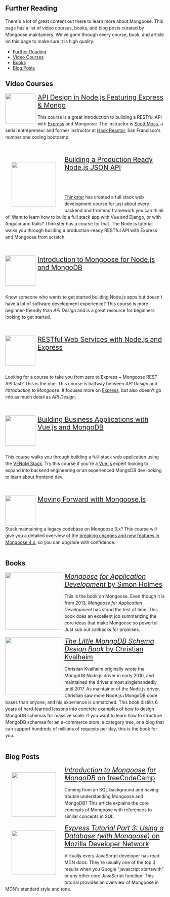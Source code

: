 ## Further Reading

<style>
  img { width: auto; }

  .pluralsight-link {
    float: left;
    margin-right: 0.5em;
  }

  .pluralsight-title {
    font-size: 1.5em;
  }

  p {
    line-height: 1.5em;
  }
</style>

There's a lot of great content out there to learn more about Mongoose.
This page has a list of video courses, books, and blog posts curated by
Mongoose maintainers. We've gone through every course, book, and article
on this page to make sure it is high quality.

- [Further Reading](#further-reading)
- [Video Courses](#video-courses)
- [Books](#books)
- [Blog Posts](#blog-posts)

## Video Courses

<a href="//pluralsight.pxf.io/c/1321469/432943/7490" class="pluralsight-link">
  <img src="//a.impactradius-go.com/display-ad/7490-432943" border="0" alt="" width="180" height="95"/>
</a>
<img height="0" width="0" src="//pluralsight.pxf.io/i/1321469/432943/7490" style="position:absolute;visibility:hidden;" border="0" />

<a class="pluralsight-title" href="https://pluralsight.pxf.io/c/1321469/424552/7490?u=https%3A%2F%2Fapp.pluralsight.com%2Flibrary%2Fcourses%2Fapi-design-nodejs-express-mongo%2Ftable-of-contents">
  API Design in Node.js Featuring Express & Mongo
</a>

This course is a great introduction to building a RESTful API with [Express](http://expressjs.com/)
and Mongoose. The instructor is [Scott Moss](https://frontendmasters.com/teachers/scott-moss/),
a serial entrepreneur and former instructor at [Hack Reactor](https://www.hackreactor.com/), San Francisco's number one coding bootcamp.

<div style="clear: both"></div>
<br><br>

<a href="https://thinkster.io/tutorials/node-json-api" class="pluralsight-link" style="padding:20px">
  <img src="https://pbs.twimg.com/profile_images/819400302864412676/6x2g2XtJ_400x400.jpg" border="0" alt="" style="width: 140px" />
</a>
  
<a class="pluralsight-title" href="https://thinkster.io/tutorials/node-json-api">
  Building a Production Ready Node.js JSON API
</a>

<br><br>

[Thinkster](https://thinkster.io/) has created a full stack web
development course for just about every backend and frontend framework
you can think of. Want to learn how to build a full stack app with Vue
and Django, or with Angular and Rails? Thinkster has a course for that.
The Node.js tutorial walks you through building a production-ready
RESTful API with Express and Mongoose from scratch.

<div style="clear: both"></div>
<br><br>

<a href="//pluralsight.pxf.io/c/1321469/432943/7490" class="pluralsight-link">
  <img src="//a.impactradius-go.com/display-ad/7490-432943" border="0" alt="" width="180" height="95"/>
</a>
<img height="0" width="0" src="//pluralsight.pxf.io/i/1321469/432943/7490" style="position:absolute;visibility:hidden;" border="0" />

<a class="pluralsight-title" href="https://pluralsight.pxf.io/c/1321469/424552/7490?u=https%3A%2F%2Fapp.pluralsight.com%2Flibrary%2Fcourses%2Fmongoose-for-nodejs-mongodb%2Ftable-of-contents">
  Introduction to Mongoose for Node.js and MongoDB
</a>

<br><br>

Know someone who wants to get started building Node.js apps but doesn't have
a lot of software development experience?
This course is more beginner-friendly than _API Design_ and is a great
resource for beginners looking to get started.

<div style="clear: both"></div>
<br><br>

<a href="//pluralsight.pxf.io/c/1321469/432943/7490" class="pluralsight-link">
  <img src="//a.impactradius-go.com/display-ad/7490-432943" border="0" alt="" width="180" height="95"/>
</a>
<img height="0" width="0" src="//pluralsight.pxf.io/i/1321469/432943/7490" style="position:absolute;visibility:hidden;" border="0" />

<a class="pluralsight-title" href="https://pluralsight.pxf.io/c/1321469/424552/7490?u=https%3A%2F%2Fapp.pluralsight.com%2Flibrary%2Fcourses%2Fnode-js-express-rest-web-services%2Ftable-of-contents">
  RESTful Web Services with Node.js and Express
</a>

<br><br>

Looking for a course to take you from zero to Express + Mongoose
REST API fast? This is the one. This course is halfway
between _API Design_ and _Introduction to Mongoose_. It focuses more on
[Express](http://expressjs.com/), but also doesn't go into as much detail as _API Design_.

<div style="clear: both"></div>
<br><br>

<a href="//pluralsight.pxf.io/c/1321469/432943/7490" class="pluralsight-link">
  <img src="//a.impactradius-go.com/display-ad/7490-432943" border="0" alt="" width="180" height="95"/>
</a>
<img height="0" width="0" src="//pluralsight.pxf.io/i/1321469/432943/7490" style="position:absolute;visibility:hidden;" border="0" />

<a class="pluralsight-title" href="https://pluralsight.pxf.io/c/1321469/424552/7490?u=https%3A%2F%2Fapp.pluralsight.com%2Flibrary%2Fcourses%2Fbuilding-business-applications-vuejs%2Ftable-of-contents">
  Building Business Applications with Vue.js and MongoDB
</a>

<br><br>

This course walks you through building a full-stack web application using
the [VENoM Stack](https://medium.com/@audretschjames/venom-stack-docker-setup-for-local-development-457093761ad1).
Try this course if you're a [Vue.js](https://vuejs.org/) expert looking to
expand into backend engineering or an experienced MongoDB dev looking to
learn about frontend dev.

<div style="clear: both"></div>
<br><br>

<a href="//pluralsight.pxf.io/c/1321469/432943/7490" class="pluralsight-link">
  <img src="//a.impactradius-go.com/display-ad/7490-432943" border="0" alt="" width="180" height="95"/>
</a>
<img height="0" width="0" src="//pluralsight.pxf.io/i/1321469/432943/7490" style="position:absolute;visibility:hidden;" border="0" />

<a class="pluralsight-title" href="https://pluralsight.pxf.io/c/1321469/424552/7490?u=https%3A%2F%2Fapp.pluralsight.com%2Flibrary%2Fcourses%2Fmongoosejs-moving-forward%2Ftable-of-contents">
  Moving Forward with Mongoose.js
</a>

<br><br>

Stuck maintaining a legacy codebase on Mongoose 3.x? This course will
give you a detailed overview of the [breaking changes and new features in Mongoose 4.x](https://github.com/Automattic/mongoose/wiki/4.0-Release-Notes),
so you can upgrade with confidence.

<div style="clear: both"></div>

## Books

<a class="pluralsight-link" href="http://bit.ly/mongoose-book-2013">
  <img src="https://s3.amazonaws.com/codebarbarian-images/mongoose.jpg" style="width: 180px">
</a>

<a class="pluralsight-title" href="http://bit.ly/mongoose-book-2013">
  <i>Mongoose for Application Development</i> by Simon Holmes
</a>

This is the book on Mongoose. Even though it is from 2013,
_Mongoose for Application Development_ has stood the test of time. This
book does an excellent job summarizing the core ideas that make Mongoose so
powerful. Just sub out callbacks for promises.

<div style="clear: both"></div>

<a class="pluralsight-link" href="https://bit.ly/mongodb-schema-design">
  <img src="https://s3.amazonaws.com/codebarbarian-images/schemadesign.jpg" style="width: 180px">
</a>

<a class="pluralsight-title" href="https://bit.ly/mongodb-schema-design">
  <i>The Little MongoDB Schema Design Book</i> by Christian Kvalheim
</a>

Christian Kvalheim originally wrote the MongoDB Node.js driver in early 2010,
and maintained the driver almost singlehandedly until 2017. As maintainer
of the Node.js driver, Christian saw more Node.js+MongoDB code bases than
anyone, and his experience is unmatched.
This book distills 6 years of hard-learned lessons into concrete examples
of how to design MongoDB schemas for massive scale. If you want to learn
how to structure MongoDB schemas for an e-commerce store, a category tree, or a
blog that can support hundreds of millions of requests per day, this is
the book for you.

<div style="clear: both"></div>

## Blog Posts

<a class="pluralsight-link" style="padding: 20px" href="https://medium.freecodecamp.org/introduction-to-mongoose-for-mongodb-d2a7aa593c57">
  <img src="https://cdn-images-1.medium.com/max/800/1*uTZXsVta4TwghNobMkZeZg.png" style="width: 140px">
</a>

<a class="pluralsight-title" href="https://medium.freecodecamp.org/introduction-to-mongoose-for-mongodb-d2a7aa593c57">
  <i>Introduction to Mongoose for MongoDB</i> on freeCodeCamp
</a>

Coming from an SQL background and having trouble understanding Mongoose and MongoDB?
This article explains the core concepts of Mongoose with references to similar
concepts in SQL.

<div style="clear: both"></div>

<a class="pluralsight-link" style="padding: 20px" href="https://developer.mozilla.org/en-US/docs/Learn/Server-side/Express_Nodejs/mongoose">
  <img src="https://developer.mozilla.org/mdn-social-share.cd6c4a5a.png" style="width: 140px">
</a>

<a class="pluralsight-title" href="https://developer.mozilla.org/en-US/docs/Learn/Server-side/Express_Nodejs/mongoose">
  <i>Express Tutorial Part 3: Using a Database (with Mongoose)</i> on Mozilla Developer Network
</a>

Virtually every JavaScript developer has read MDN docs. They're usually one
of the top 3 results when you Google "javascript startswith" or any other
core JavaScript function. This tutorial provides an overview of Mongoose
in MDN's standard style and tone.

<div style="clear: both"></div>
